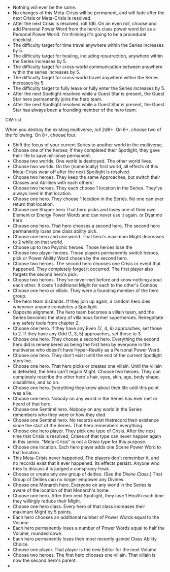 - Nothing will ever be the same.
- No changes of this Meta-Crisis will be permanent, and will fade after the next Crisis or Meta-Crisis is resolved.
- After the next Crisis is resolved, roll 1d6. On an even roll, choose and add Personal Power Word from the hero's
  class power word list as a Personal Power World.
  I'm thinking it's going to be a procedural checklist.
- The difficulty target for time travel anywhere within the Series increases by 5.
- The difficulty target for healing, including resurrection, anywhere within the Series increases by 5.
- The difficulty target for cross-world communication between anywhere within the series increases by 5.
- The difficulty target for cross-world travel anywhere within the Series increases by 5.
- The difficulty target to  fully leave or fully enter the Series increases by 5.
- After the next Spotlight resolved while a Guest Star is present, the Guest Star hero
  permanently joins the hero team.
- After the next Spotlight resolved while a Guest Star is present, the Guest Star has always
  been a founding member of the hero team.

CW: list

When you destroy the existing multiverse, roll 2d6+. On 6+, choose two of the following. On 8+, choose four.

- Shift the focus of your current Series to another world in the multiverse.
- Choose one of the heroes; if they completed their Spotlight, they gave their life to save millionse permanent.
- Choose two worlds.      One world is destroyed. The other world lives.
- Choose two worlds.      On the (numerically) first world, all effects of this Meta-Crisis wear off 
                          after the next Spotlight is resolved.
- Choose two heroes.      They keep the same Approaches, but switch their Classes and Abilities with each
                          others'.
- Choose two heroes.      They each choose 1 location in the Series. They've always lived in that location.
- Choose one hero.        They choose 1 location in the Series. No one can ever return that location.
- Choose one Shaper hero  That hero picks and loses one of their own Element or Energy Power Words and can never use it again.
  or Dyanmo hero.         
- Choose one hero.        That hero chooses a second hero. The second hero permanently loses one class ability pick.
- Choose one hero and one world. That hero's maximum Might decreases to 2 while on that world.
- Choose up to two Psychic heroes. Those heroes lose the 
- Choose two player heroes. Those players permanently switch heroes.
                          pick or Power Ability Word chosen by the second hero.
- Choose two heroes.      The second hero chooses one Crisis or event that happened. They completely forget it
                          occurred. The first player also forgets the second hero's pick.
- Choose two heroes.      They've never met before and know nothing about each other. It costs 1 additional Might
                          for each to the other's Combos.
- Choose one hero or villain. They were a founding member of the hero group.
- The hero team disbands. If they join up again, a random hero dies whenever anyone completes a Spotlight.
- Opposite alignment.     The hero team becomes a villain team, and the Series becomes the story of villainous
                          former superheroes. Renegotiate any safety tools from chapter 2.
- Choose one hero.        If they have any Even (2, 4, 6) approaches, set those to 2. If they have any
                          Odd (1, 3, 5) approaches, set those to 3.
- Choose one hero.        They choose a second hero. Everything the second hero did is remembered as being
                          the first hero by everyone in the multiverse who doesn't have Hyper-Reality as a
                          Personal Power Word.
- Choose one hero.        They don't exist until the end of the current Spotlight storyline.
- Choose one hero.        That hero picks or creates one villain. Until the villain is defeated, the hero can't
                          regain Might.
  Choose two heroes.      They can completely rescribe the other hero's hair, eyes, skin, age, 
                          body shape, disabilities, and so on.
- Choose one hero.        Everything they knew about their life until this point was a lie.
- Choose one hero.        Nobody on any world in the Series has ever met or heard of that hero.
- Choose one Sentinel hero. Nobody on any world in the Series remembers who they were or how they died.
- Choose one Sentinel hero. No records exist thatrecord their existence since the start of the Series. That
                           hero remembers everything.
- Choose one hero player.  They pick one type of Crisis. After the next time that Crisis is resolved,
                           Crises of  that type can never happen again in this series. "Meta-Crisis" is not a
                           Crisis type for this purpose.
- Choose one location.     Each hero player adds one Scene Power Word to that location.
- This Meta-Crisis never happened. The players don't remember it, and no records exist that it ever happened. Its effects persist. Anyone who tries to discuss it is judged a conspiracy freak.
- Choose or create any one group of deities. (See the *Divine Class*.) That Group of Deities can no longer empower any Divines.
- Choose one Monarch hero. Everyone on any world in the Series is aware of the location of that Monarch's home.
- Choose one hero.         After their next Spotlight, they lose 1 Health each time they willingly reduce their Might.
- Choose one hero class.   Every hero of that class increases their maximum Might by 5 points.
- Each hero chooses        an additional number of Power Words equal to the Volume.
- Each hero permanently    loses a number of Power Words equal to half the Volume, rounded down.
- Each hero permanently    loses their most recently gained Class Ability Choice.
- Choose one player.       That player is the new Editor for the next Volume.
- Choose two heroes.       The first hero chooses one villain. That villain is now the second hero's parent.
- 
